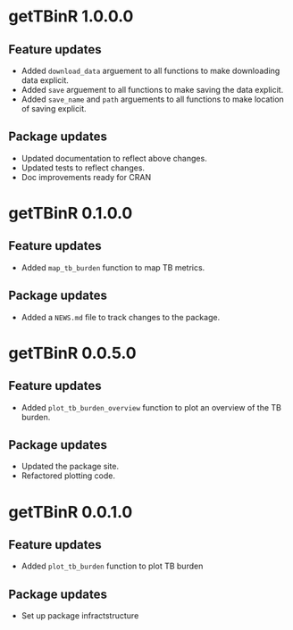 # getTBinR 1.0.0.0

## Feature updates

* Added `download_data` arguement to all functions to make downloading data explicit.
* Added `save` arguement to all functions to make saving the data explicit.
* Added `save_name` and `path` arguements to all functions to make location of saving explicit.

## Package updates

* Updated documentation to reflect above changes.
* Updated tests to reflect changes.
* Doc improvements ready for CRAN

# getTBinR 0.1.0.0

## Feature updates

* Added `map_tb_burden` function to map TB metrics.

## Package updates

* Added a `NEWS.md` file to track changes to the package.

# getTBinR 0.0.5.0

## Feature updates

* Added `plot_tb_burden_overview` function to plot an overview of the TB burden.

## Package updates

* Updated the package site.
* Refactored plotting code.

# getTBinR 0.0.1.0

## Feature updates

* Added `plot_tb_burden` function to plot TB burden

## Package updates

* Set up package infractstructure

